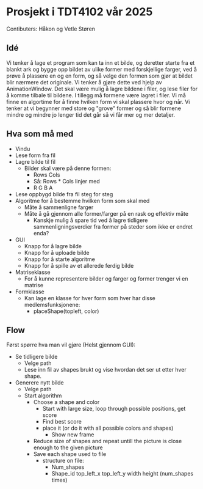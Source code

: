 # Prosjekt i TDT4102 vår 2025
Contibuters: Håkon og Vetle Støren

## Idé
Vi tenker å lage et program som kan ta inn et bilde, og deretter starte fra et blankt ark og bygge opp bildet av ulike former med forskjellige farger, ved å prøve å plassere en og en form, og så velge den formen som gjør at bildet blir nærmere det originale. Vi tenker å gjøre dette ved hjelp av AnimationWindow. 
Det skal være mulig å lagre bildene i filer, og lese filer for å komme tilbale til bildene. I tillegg må formene være lagret i filer. 
Vi må finne en algortime for å finne hvilken form vi skal plassere hvor og når. Vi tenker at vi begynner med store og "grove" former og så blir formene mindre og mindre jo lenger tid det går så vi får mer og mer detaljer.

## Hva som må med
- Vindu
- Lese form fra fil
- Lagre bilde til fil
    - Bilder skal være på denne formen:
        - Rows Cols
        - Så: Rows * Cols linjer med
        - R G B A
- Lese oppbygd bilde fra fil steg for steg
- Algoritme for å bestemme hvilken form som skal med
    - Måte å sammenligne farger
    - Måte å gå gjennom alle former/farger på en rask og effektiv måte
        - Kanskje mulig å spare tid ved å lagre tidligere sammenligningsverdier fra former på steder som ikke er endret enda?
- GUI
    - Knapp for å lagre bilde
    - Knapp for å uploade bilde
    - Knapp for å starte algoritme
    - Knapp for å spille av et allerede ferdig bilde
- Matriseklasse
    - For å kunne representere bilder og farger og former trenger vi en matrise
- Formklasse
    - Kan lage en klasse for hver form som hver har disse medlemsfunksjonene:
        - placeShape(topleft, color)

## Flow
Først spørre hva man vil gjøre (Helst gjennom GUI):
- Se tidligere bilde
    - Velge path
    - Lese inn fil av shapes brukt og vise hvordan det ser ut etter hver shape.
- Generere nytt bilde 
    - Velge path
    - Start algorithm
        - Choose a shape and color
            - Start with large size, loop through possible positions, get score
            - Find best score
            - place it (or do it with all possible colors and shapes)
                - Show new frame
        - Reduce size of shapes and repeat untill the picture is close enough to the given picture
        - Save each shape used to file
            - structure on file:
                - Num_shapes
                - Shape_id top_left_x top_left_y width height (num_shapes times)


